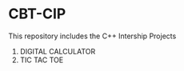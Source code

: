 # CBT-CIP

This repository includes the C++ Intership Projects
<br>
1. DIGITAL CALCULATOR
2. TIC TAC TOE 
